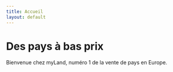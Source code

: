 ```yaml
---
title: Accueil
layout: default
---
```


# Des pays à bas prix
Bienvenue chez myLand, numéro 1 de la vente de pays en Europe.
